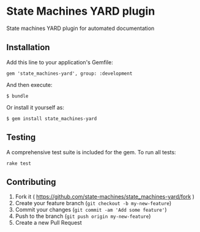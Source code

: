 # State Machines YARD plugin

State machines YARD plugin for automated documentation

## Installation

Add this line to your application's Gemfile:

    gem 'state_machines-yard', group: :development

And then execute:

    $ bundle

Or install it yourself as:

    $ gem install state_machines-yard

## Testing

A comprehensive test suite is included for the gem. To run all tests:

```
rake test
```

## Contributing

1. Fork it ( https://github.com/state-machines/state_machines-yard/fork )
2. Create your feature branch (`git checkout -b my-new-feature`)
3. Commit your changes (`git commit -am 'Add some feature'`)
4. Push to the branch (`git push origin my-new-feature`)
5. Create a new Pull Request
